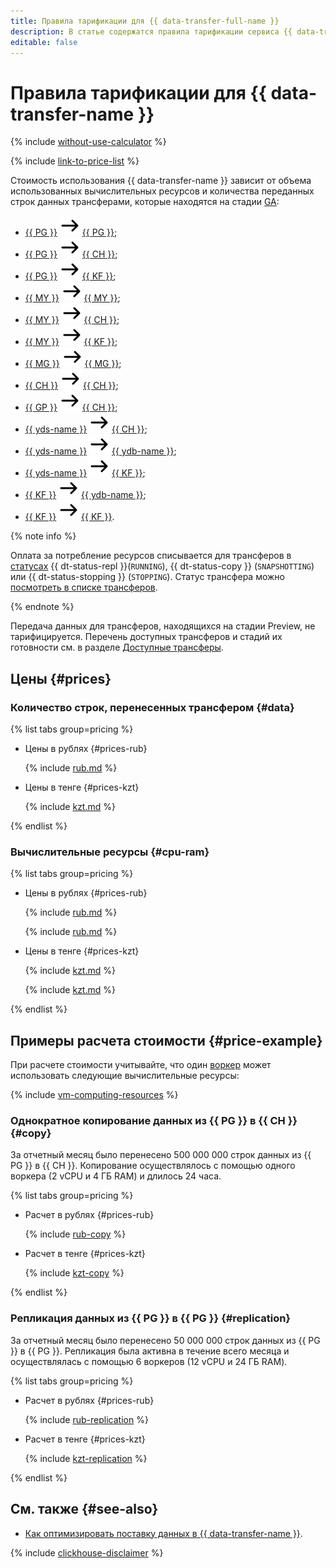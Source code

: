 ```yaml
---
title: Правила тарификации для {{ data-transfer-full-name }}
description: В статье содержатся правила тарификации сервиса {{ data-transfer-name }}.
editable: false
---
```


# Правила тарификации для {{ data-transfer-name }}



{% include [without-use-calculator](../_includes/pricing/without-use-calculator.md) %}

{% include [link-to-price-list](../_includes/pricing/link-to-price-list.md) %}

Стоимость использования {{ data-transfer-name }} зависит от объема использованных вычислительных ресурсов и количества переданных строк данных трансферами, которые находятся на стадии [GA](../overview/concepts/launch-stages.md): 

* [{{ PG }}](operations/endpoint/source/postgresql.md) ![arrow_right](../_assets/console-icons/arrow-right.svg) [{{ PG }}](operations/endpoint/target/postgresql.md);
* [{{ PG }}](operations/endpoint/source/postgresql.md) ![arrow_right](../_assets/console-icons/arrow-right.svg) [{{ CH }}](operations/endpoint/target/clickhouse.md);
* [{{ PG }}](operations/endpoint/source/postgresql.md) ![arrow_right](../_assets/console-icons/arrow-right.svg) [{{ KF }}](operations/endpoint/target/kafka.md);
* [{{ MY }}](operations/endpoint/source/mysql.md) ![arrow_right](../_assets/console-icons/arrow-right.svg) [{{ MY }}](operations/endpoint/target/mysql.md);
* [{{ MY }}](operations/endpoint/source/mysql.md) ![arrow_right](../_assets/console-icons/arrow-right.svg) [{{ CH }}](operations/endpoint/target/clickhouse.md);
* [{{ MY }}](operations/endpoint/source/mysql.md) ![arrow_right](../_assets/console-icons/arrow-right.svg) [{{ KF }}](operations/endpoint/target/kafka.md);
* [{{ MG }}](operations/endpoint/source/mongodb.md) ![arrow_right](../_assets/console-icons/arrow-right.svg) [{{ MG }}](operations/endpoint/target/mongodb.md);
* [{{ CH }}](operations/endpoint/source/clickhouse.md) ![arrow_right](../_assets/console-icons/arrow-right.svg) [{{ CH }}](operations/endpoint/target/clickhouse.md);
* [{{ GP }}](operations/endpoint/source/greenplum.md) ![arrow_right](../_assets/console-icons/arrow-right.svg) [{{ CH }}](operations/endpoint/target/clickhouse.md);
* [{{ yds-name }}](operations/endpoint/source/data-streams.md) ![arrow_right](../_assets/console-icons/arrow-right.svg) [{{ CH }}](operations/endpoint/target/clickhouse.md);
* [{{ yds-name }}](operations/endpoint/source/data-streams.md) ![arrow_right](../_assets/console-icons/arrow-right.svg) [{{ ydb-name }}](operations/endpoint/target/yandex-database.md);
* [{{ yds-name }}](operations/endpoint/source/data-streams.md) ![arrow_right](../_assets/console-icons/arrow-right.svg) [{{ KF }}](operations/endpoint/target/kafka.md);
* [{{ KF }}](operations/endpoint/source/kafka.md) ![arrow_right](../_assets/console-icons/arrow-right.svg) [{{ ydb-name }}](operations/endpoint/target/yandex-database.md);
* [{{ KF }}](operations/endpoint/source/kafka.md) ![arrow_right](../_assets/console-icons/arrow-right.svg) [{{ KF }}](operations/endpoint/target/kafka.md).

{% note info %}

Оплата за потребление ресурсов списывается для трансферов в [статусах](concepts/transfer-lifecycle.md#statuses) {{ dt-status-repl }}(`RUNNING`), {{ dt-status-copy }} (`SNAPSHOTTING`) или {{ dt-status-stopping }} (`STOPPING`). Статус трансфера можно [посмотреть в списке трансферов](operations/transfer.md#list).

{% endnote %}

Передача данных для трансферов, находящихся на стадии Preview, не тарифицируется. Перечень доступных трансферов и стадий их готовности см. в разделе [Доступные трансферы](transfer-matrix.md).

## Цены {#prices}

### Количество строк, перенесенных трансфером {#data}


{% list tabs group=pricing %}

- Цены в рублях {#prices-rub}

  {% include [rub.md](../_pricing/data-transfer/rub.md) %}

- Цены в тенге {#prices-kzt}

  {% include [kzt.md](../_pricing/data-transfer/kzt.md) %}

{% endlist %}



### Вычислительные ресурсы {#cpu-ram}


{% list tabs group=pricing %}

- Цены в рублях {#prices-rub}

  {% include [rub.md](../_pricing/data-transfer/rub-cpu.md) %}

  {% include [rub.md](../_pricing/data-transfer/rub-ram.md) %}

- Цены в тенге {#prices-kzt}

  {% include [kzt.md](../_pricing/data-transfer/kzt-cpu.md) %}

  {% include [kzt.md](../_pricing/data-transfer/kzt-ram.md) %}

{% endlist %}



## Примеры расчета стоимости {#price-example}

При расчете стоимости учитывайте, что один [воркер](concepts/index.md#worker) может использовать следующие вычислительные ресурсы:

{% include [vm-computing-resources](../_includes/data-transfer/vm-computing-resources.md) %}

### Однократное копирование данных из {{ PG }} в {{ CH }} {#copy}

За отчетный месяц было перенесено 500 000 000 строк данных из {{ PG }} в {{ CH }}. Копирование осуществлялось с помощью одного воркера (2 vCPU и 4 ГБ RAM) и длилось 24 часа.


{% list tabs group=pricing %}

- Расчет в рублях {#prices-rub}

  {% include [rub-copy](../_pricing_examples/data-transfer/rub-copy.md) %}

- Расчет в тенге {#prices-kzt}

  {% include [kzt-copy](../_pricing_examples/data-transfer/kzt-copy.md) %}

{% endlist %}



### Репликация данных из {{ PG }} в {{ PG }} {#replication}

За отчетный месяц было перенесено 50 000 000 строк данных из {{ PG }} в {{ PG }}. Репликация была активна в течение всего месяца и осуществлялась с помощью 6 воркеров (12 vCPU и 24 ГБ RAM).


{% list tabs group=pricing %}

- Расчет в рублях {#prices-rub}

  {% include [rub-replication](../_pricing_examples/data-transfer/rub-replication.md) %}

- Расчет в тенге {#prices-kzt}

  {% include [kzt-replication](../_pricing_examples/data-transfer/kzt-replication.md) %}

{% endlist %}



## См. также {#see-also}

* [Как оптимизировать поставку данных в {{ data-transfer-name }}](https://www.youtube.com/watch?v=1BJ9YEASOeU).

{% include [clickhouse-disclaimer](../_includes/clickhouse-disclaimer.md) %}